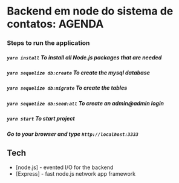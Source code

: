 # Backend em node do sistema de contatos: AGENDA

### Steps to run the application

##### `yarn install` To install all Node.js packages that are needed
##### `yarn sequelize db:create` To create the mysql database
##### `yarn sequelize db:migrate` To create the tables
##### `yarn sequelize db:seed:all` To create an admin@admin login
##### `yarn start` To start project
##### Go to your browser and type `http://localhost:3333`

## Tech
- [node.js] - evented I/O for the backend
- [Express] - fast node.js network app framework

